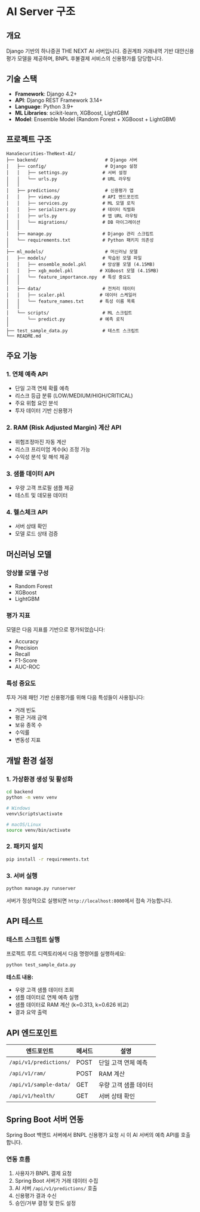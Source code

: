 # AI Server 구조

## 개요
Django 기반의 하나증권 THE NEXT AI 서버입니다. 증권계좌 거래내역 기반 대안신용평가 모델을 제공하며, BNPL 후불결제 서비스의 신용평가를 담당합니다.

## 기술 스택
- **Framework**: Django 4.2+
- **API**: Django REST Framework 3.14+
- **Language**: Python 3.9+
- **ML Libraries**: scikit-learn, XGBoost, LightGBM
- **Model**: Ensemble Model (Random Forest + XGBoost + LightGBM)

## 프로젝트 구조

```
HanaSecurities-TheNext-AI/
├── backend/                         # Django 서버
│   ├── config/                      # Django 설정
│   │   ├── settings.py             # 서버 설정
│   │   └── urls.py                 # URL 라우팅
│   │
│   ├── predictions/                 # 신용평가 앱
│   │   ├── views.py                # API 엔드포인트
│   │   ├── services.py             # ML 모델 로직
│   │   ├── serializers.py          # 데이터 직렬화
│   │   ├── urls.py                 # 앱 URL 라우팅
│   │   └── migrations/             # DB 마이그레이션
│   │
│   ├── manage.py                   # Django 관리 스크립트
│   └── requirements.txt            # Python 패키지 의존성
│
├── ml_models/                       # 머신러닝 모델
│   ├── models/                     # 학습된 모델 파일
│   │   ├── ensemble_model.pkl      # 앙상블 모델 (4.15MB)
│   │   ├── xgb_model.pkl          # XGBoost 모델 (4.15MB)
│   │   └── feature_importance.npy  # 특성 중요도
│   │
│   ├── data/                       # 전처리 데이터
│   │   ├── scaler.pkl             # 데이터 스케일러
│   │   └── feature_names.txt      # 특성 이름 목록
│   │
│   └── scripts/                    # ML 스크립트
│       └── predict.py             # 예측 로직
│
├── test_sample_data.py             # 테스트 스크립트
└── README.md
```

## 주요 기능

### 1. 연체 예측 API
- 단일 고객 연체 확률 예측
- 리스크 등급 분류 (LOW/MEDIUM/HIGH/CRITICAL)
- 주요 위험 요인 분석
- 투자 데이터 기반 신용평가

### 2. RAM (Risk Adjusted Margin) 계산 API
- 위험조정마진 자동 계산
- 리스크 프리미엄 계수(k) 조정 가능
- 수익성 분석 및 해석 제공

### 3. 샘플 데이터 API
- 우량 고객 프로필 샘플 제공
- 테스트 및 데모용 데이터

### 4. 헬스체크 API
- 서버 상태 확인
- 모델 로드 상태 검증

## 머신러닝 모델

### 앙상블 모델 구성
- Random Forest
- XGBoost
- LightGBM

### 평가 지표
모델은 다음 지표를 기반으로 평가되었습니다:
- Accuracy
- Precision
- Recall
- F1-Score
- AUC-ROC

### 특성 중요도
투자 거래 패턴 기반 신용평가를 위해 다음 특성들이 사용됩니다:
- 거래 빈도
- 평균 거래 금액
- 보유 종목 수
- 수익률
- 변동성 지표

## 개발 환경 설정

### 1. 가상환경 생성 및 활성화

```bash
cd backend
python -m venv venv

# Windows
venv\Scripts\activate

# macOS/Linux
source venv/bin/activate
```

### 2. 패키지 설치

```bash
pip install -r requirements.txt
```

### 3. 서버 실행

```bash
python manage.py runserver
```

서버가 정상적으로 실행되면 `http://localhost:8000`에서 접속 가능합니다.

## API 테스트

### 테스트 스크립트 실행

프로젝트 루트 디렉토리에서 다음 명령어를 실행하세요:

```bash
python test_sample_data.py
```

**테스트 내용:**
- 우량 고객 샘플 데이터 조회
- 샘플 데이터로 연체 예측 실행
- 샘플 데이터로 RAM 계산 (k=0.313, k=0.626 비교)
- 결과 요약 출력

## API 엔드포인트

| 엔드포인트 | 메서드 | 설명 |
|-----------|--------|------|
| `/api/v1/predictions/` | POST | 단일 고객 연체 예측 |
| `/api/v1/ram/` | POST | RAM 계산 |
| `/api/v1/sample-data/` | GET | 우량 고객 샘플 데이터 |
| `/api/v1/health/` | GET | 서버 상태 확인 |

## Spring Boot 서버 연동

Spring Boot 백엔드 서버에서 BNPL 신용평가 요청 시 이 AI 서버의 예측 API를 호출합니다.

### 연동 흐름
1. 사용자가 BNPL 결제 요청
2. Spring Boot 서버가 거래 데이터 수집
3. AI 서버 `/api/v1/predictions/` 호출
4. 신용평가 결과 수신
5. 승인/거부 결정 및 한도 설정
